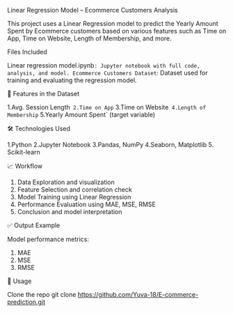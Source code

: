 Linear Regression Model – Ecommerce Customers Analysis

This project uses a Linear Regression model to predict the Yearly Amount Spent by Ecommerce customers based on various features such as Time on App, Time on Website, Length of Membership, and more.

Files Included

Linear regression model.ipynb`: Jupyter notebook with full code, analysis, and model.
Ecommerce Customers Dataset`: Dataset used for training and evaluating the regression model.

 📌 Features in the Dataset

  1.Avg. Session Length`
  2.Time on App`
  3.Time on Website`
  4.Length of Membership`
  5.Yearly Amount Spent` (target variable)

 🛠️ Technologies Used

  1.Python
  2.Jupyter Notebook
  3.Pandas, NumPy
  4.Seaborn, Matplotlib
  5. Scikit-learn

  📈 Workflow

  1. Data Exploration and visualization
  2. Feature Selection and correlation check
  3. Model Training using Linear Regression
  4. Performance Evaluation using MAE, MSE, RMSE
  5. Conclusion and model interpretation

  ✅ Output Example

  Model performance metrics:

   1. MAE 
   2. MSE 
   3. RMSE
 
  📌 Usage

   Clone the repo
   git clone https://github.com/Yuva-18/E-commerce-prediction.git

